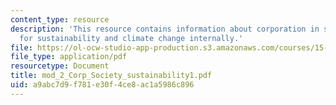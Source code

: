 ```yaml
---
content_type: resource
description: 'This resource contains information about corporation in society: managing
  for sustainability and climate change internally.'
file: https://ol-ocw-studio-app-production.s3.amazonaws.com/courses/15-343-managing-transformations-in-work-organizations-and-society-spring-2002/a9abc7d9f781e30f4ce8ac1a5986c896_mod_2_Corp_Society_sustainability1.pdf
file_type: application/pdf
resourcetype: Document
title: mod_2_Corp_Society_sustainability1.pdf
uid: a9abc7d9-f781-e30f-4ce8-ac1a5986c896
---
```

